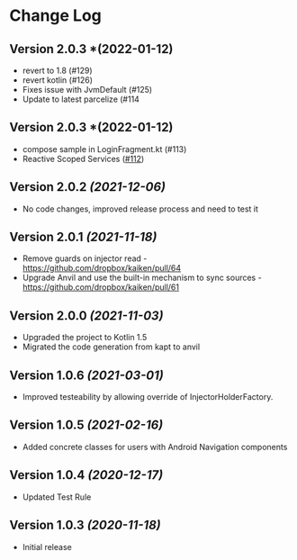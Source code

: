 # Change Log

## Version 2.0.3 *(2022-01-12)
- revert to 1.8 (#129)
- revert kotlin (#126)
- Fixes issue with JvmDefault (#125)
- Update to latest parcelize (#114

## Version 2.0.3 *(2022-01-12)
- compose sample in LoginFragment.kt (#113)
- Reactive Scoped Services ([#112](https://github.com/dropbox/kaiken/pull/112))

## Version 2.0.2 *(2021-12-06)*
- No code changes, improved release process and need to test it

## Version 2.0.1 *(2021-11-18)*
- Remove guards on injector read - https://github.com/dropbox/kaiken/pull/64
- Upgrade Anvil and use the built-in mechanism to sync sources - https://github.com/dropbox/kaiken/pull/61

## Version 2.0.0 *(2021-11-03)*
- Upgraded the project to Kotlin 1.5
- Migrated the code generation from kapt to anvil

## Version 1.0.6 *(2021-03-01)*
- Improved testeability by allowing override of InjectorHolderFactory.
## Version 1.0.5 *(2021-02-16)*
- Added concrete classes for users with Android Navigation components

## Version 1.0.4 *(2020-12-17)*
- Updated Test Rule

## Version 1.0.3 *(2020-11-18)*
- Initial release
